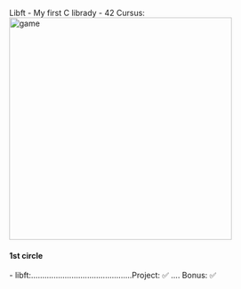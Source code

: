 
Libft - My first C librady - 42 Cursus:
<br>
<img width="400" alt="game" src="https://github.com/LLuisPP/42Cursus/assets/116104082/dc4792ac-e9f0-4a16-9d82-863e37529b4e">

<p><h4 align="left">1st circle</h4>
- libft:.............................................Project: ✅ .... Bonus: ✅
